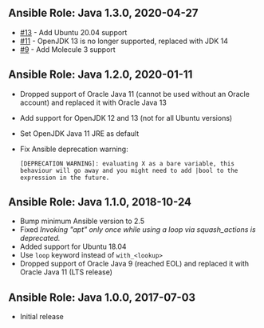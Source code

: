 ## Ansible Role: Java 1.3.0, 2020-04-27

- [#13](https://github.com/T2L/ansible-role-java/issues/13) - Add Ubuntu 20.04 support
- [#11](https://github.com/T2L/ansible-role-java/issues/11) - OpenJDK 13 is no longer supported, replaced with JDK 14
- [#9](https://github.com/T2L/ansible-role-java/issues/9) - Add Molecule 3 support

## Ansible Role: Java 1.2.0, 2020-01-11

- Dropped support of Oracle Java 11 (cannot be used without an Oracle account) and replaced it with Oracle Java 13
- Add support for OpenJDK 12 and 13 (not for all Ubuntu versions)
- Set OpenJDK Java 11 JRE as default
- Fix Ansible deprecation warning:

  ```
  [DEPRECATION WARNING]: evaluating X as a bare variable, this behaviour will go away and you might need to add |bool to the expression in the future.
  ```

## Ansible Role: Java 1.1.0, 2018-10-24

- Bump minimum Ansible version to 2.5
- Fixed _Invoking "apt" only once while using a loop via squash_actions is deprecated._
- Added support for Ubuntu 18.04
- Use `loop` keyword instead of `with_<lookup>`
- Dropped support of Oracle Java 9 (reached EOL) and replaced it with Oracle Java 11 (LTS release)

## Ansible Role: Java 1.0.0, 2017-07-03

- Initial release

